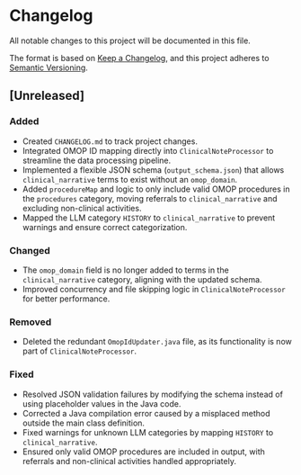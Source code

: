 # Changelog

All notable changes to this project will be documented in this file.

The format is based on [Keep a Changelog](https://keepachangelog.com/en/1.0.0/),
and this project adheres to [Semantic Versioning](https://semver.org/spec/v2.0.0.html).

## [Unreleased]

### Added
- Created `CHANGELOG.md` to track project changes.
- Integrated OMOP ID mapping directly into `ClinicalNoteProcessor` to streamline the data processing pipeline.
- Implemented a flexible JSON schema (`output_schema.json`) that allows `clinical_narrative` terms to exist without an `omop_domain`.
- Added `procedureMap` and logic to only include valid OMOP procedures in the `procedures` category, moving referrals to `clinical_narrative` and excluding non-clinical activities.
- Mapped the LLM category `HISTORY` to `clinical_narrative` to prevent warnings and ensure correct categorization.

### Changed
- The `omop_domain` field is no longer added to terms in the `clinical_narrative` category, aligning with the updated schema.
- Improved concurrency and file skipping logic in `ClinicalNoteProcessor` for better performance.

### Removed
- Deleted the redundant `OmopIdUpdater.java` file, as its functionality is now part of `ClinicalNoteProcessor`.

### Fixed
- Resolved JSON validation failures by modifying the schema instead of using placeholder values in the Java code.
- Corrected a Java compilation error caused by a misplaced method outside the main class definition.
- Fixed warnings for unknown LLM categories by mapping `HISTORY` to `clinical_narrative`.
- Ensured only valid OMOP procedures are included in output, with referrals and non-clinical activities handled appropriately.